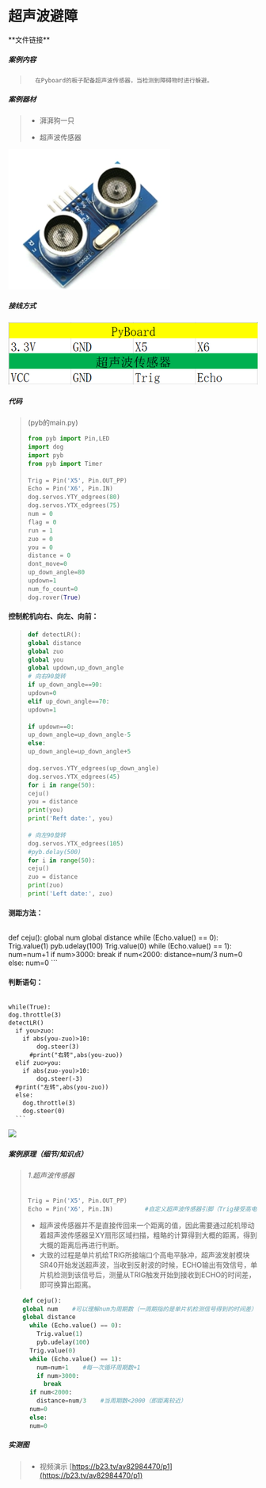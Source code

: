 # 超声波避障

\*\*文件链接**

##### 案例内容

>		在Pyboard的板子配备超声波传感器，当检测到障碍物时进行躲避。

##### 案例器材

>* 湃湃狗一只
>
>* 超声波传感器
>

![](/pic/ch5/5.1.8/1.png)   

##### 接线方式

![](/pic/ch5/5.1.8/2.png) 

##### 代码

>(pyb的main.py)
>
>```python
>from pyb import Pin,LED
>import dog
>import pyb
>from pyb import Timer
>
>Trig = Pin('X5', Pin.OUT_PP)
>Echo = Pin('X6', Pin.IN)
>dog.servos.YTY_edgrees(80)
>dog.servos.YTX_edgrees(75)
>num = 0
>flag = 0
>run = 1
>zuo = 0
>you = 0
>distance = 0
>dont_move=0
>up_down_angle=80
>updown=1
>num_fo_count=0
>dog.rover(True)
>```
#### 控制舵机向右、向左、向前：
>
>```python
>def detectLR():
>global distance
>global zuo
>global you
>global updown,up_down_angle
># 向右90旋转
>if up_down_angle==90:
>updown=0
>elif up_down_angle==70:
>updown=1
>
>if updown==0:
>up_down_angle=up_down_angle-5
>else:
>up_down_angle=up_down_angle+5
>
>dog.servos.YTY_edgrees(up_down_angle)
>dog.servos.YTX_edgrees(45)
>for i in range(50):
>ceju()
>you = distance
>print(you)
>print('Reft date:', you)
>
># 向左90旋转
>dog.servos.YTX_edgrees(105)
>#pyb.delay(500)
>for i in range(50):
>ceju()
>zuo = distance
>print(zuo)
>print('Left date:', zuo)
>```

#### 测距方法：
>
>```python
def ceju():
    global num
    global distance
    while (Echo.value() == 0):
        Trig.value(1)
        pyb.udelay(100)
        Trig.value(0)
    while (Echo.value() == 1):
        num=num+1
        if num>3000:
            break
    if num<2000:
        distance=num/3
        num=0
    else:
        num=0
    ```

#### 判断语句：
>
>```python
    while(True):
    dog.throttle(3)
    detectLR()
      if you>zuo:
        if abs(you-zuo)>10:
            dog.steer(3)
          #print("右转",abs(you-zuo))
      elif zuo>you:
        if abs(zuo-you)>10:
            dog.steer(-3)
      #print("左转",abs(you-zuo))
      else:
        dog.throttle(3)
        dog.steer(0)
      ```


![](/pic/ch5/5.1.8/4.png) 

##### 案例原理（细节/知识点）

>###### 1.超声波传感器
>
>```python
>Trig = Pin('X5', Pin.OUT_PP)
>Echo = Pin('X6', Pin.IN)         #自定义超声波传感器引脚（Trig接受高电平脉冲，Echo输出有效信号）
>```
>
>* 超声波传感器并不是直接传回来一个距离的值，因此需要通过舵机带动着超声波传感器呈XY扇形区域扫描，粗略的计算得到大概的距离，得到大概的距离后再进行判断。
>* 大致的过程是单片机给TRIG所接端口个高电平脉冲，超声波发射模块SR40开始发送超声波，当收到反射波的时候，ECHO输出有效信号，单片机检测到该信号后，测量从TRIG触发开始到接收到ECHO的时间差，即可换算出距离。
>
```python
    def ceju():
    global num    #可以理解num为周期数（一周期指的是单片机检测信号得到的时间差）
    global distance
      while (Echo.value() == 0):
        Trig.value(1)
        pyb.udelay(100)
      Trig.value(0)
      while (Echo.value() == 1):
        num=num+1    #每一次循环周期数+1
        if num>3000:
          break
      if num<2000:
        distance=num/3    #当周期数<2000（即距离较近）
      num=0
      else:
      num=0
```

##### 实测图

>- 视频演示 [https://b23.tv/av82984470/p1](https://b23.tv/av82984470/p1)
>
